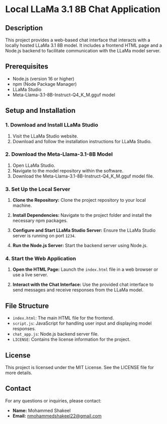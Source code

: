 # Local LLaMa 3.1 8B Chat Application

## Description

This project provides a web-based chat interface that interacts with a locally hosted LLaMa 3.1 8B model. It includes a frontend HTML page and a Node.js backend to facilitate communication with the LLaMa model server.

## Prerequisites

- Node.js (version 16 or higher)
- npm (Node Package Manager)
- LLaMa Studio
- Meta-Llama-3.1-8B-Instruct-Q4_K_M.gguf model

## Setup and Installation

### 1. Download and Install LLaMa Studio

1. Visit the LLaMa Studio website.
2. Download and follow the installation instructions for LLaMa Studio.

### 2. Download the Meta-Llama-3.1-8B Model

1. Open LLaMa Studio.
2. Navigate to the model repository within the software.
3. Download the Meta-Llama-3.1-8B-Instruct-Q4_K_M.gguf model file.

### 3. Set Up the Local Server

1. **Clone the Repository:** Clone the project repository to your local machine.

2. **Install Dependencies:** Navigate to the project folder and install the necessary npm packages.

3. **Configure and Start LLaMa Studio Server:** Ensure the LLaMa Studio server is running on port `1234`.

4. **Run the Node.js Server:** Start the backend server using Node.js.

### 4. Start the Web Application

1. **Open the HTML Page:** Launch the `index.html` file in a web browser or use a live server.

2. **Interact with the Chat Interface:** Use the provided chat interface to send messages and receive responses from the LLaMa model.

## File Structure

- `index.html`: The main HTML file for the frontend.
- `script.js`: JavaScript for handling user input and displaying model responses.
- `chat_app.js`: Node.js backend server file.
- `LICENSE`: Contains the license information for the project.

## License

This project is licensed under the MIT License. See the LICENSE file for more details.

## Contact

For any questions or inquiries, please contact:

- **Name:** Mohammed Shakeel
- **Email:** nmohammedshakeel22@gmail.com
